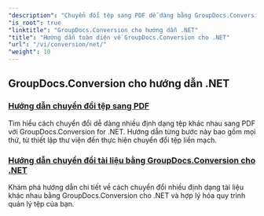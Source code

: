 ```yaml
---
"description": "Chuyển đổi tệp sang PDF dễ dàng bằng GroupDocs.Conversion for .NET. Tối ưu hóa việc quản lý tài liệu với các tùy chọn tùy chỉnh."
"is_root": true
"linktitle": "GroupDocs.Conversion cho hướng dẫn .NET"
"title": "Hướng dẫn toàn diện về GroupDocs.Conversion cho .NET"
"url": "/vi/conversion/net/"
"weight": 10
---
```


## GroupDocs.Conversion cho hướng dẫn .NET
### [Hướng dẫn chuyển đổi tệp sang PDF](./guide-to-file-conversion-to-pdf/)
Tìm hiểu cách chuyển đổi dễ dàng nhiều định dạng tệp khác nhau sang PDF với GroupDocs.Conversion for .NET. Hướng dẫn từng bước này bao gồm mọi thứ, từ thiết lập thư viện đến thực hiện chuyển đổi tệp liền mạch.
### [Hướng dẫn chuyển đổi tài liệu bằng GroupDocs.Conversion cho .NET](./guide-to-document-conversion/)
Khám phá hướng dẫn chi tiết về cách chuyển đổi nhiều định dạng tài liệu khác nhau bằng GroupDocs.Conversion cho .NET và hợp lý hóa quy trình quản lý tệp của bạn.